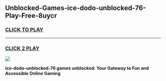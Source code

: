 
## Unblocked-Games-ice-dodo-unblocked-76-Play-Free-8uycr
<h3>
<a href="https://premium76.site?title=ice-dodo-unblocked-76&ref=18A1">CLICK TO PLAY</a></h3>
<hr>

<h3>
<a href="https://premium76.site?title=ice-dodo-unblocked-76&ref=18A1">CLICK 2 PLAY</a>
  
</h3>

<a href="https://premium76.site?title=ice-dodo-unblocked-76&ref=18A1"><img src="https://clearcache.store/games.png"></a>


**ice-dodo-unblocked-76 games unblocked: Your Gateway to Fun and Accessible Online Gaming**
